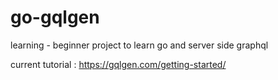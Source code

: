 # go-gqlgen
learning - beginner project to learn go and server side graphql

current tutorial : https://gqlgen.com/getting-started/